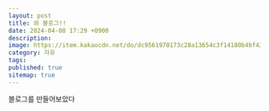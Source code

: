 ```yaml
---
layout: post
title: 와 블로그!!
date: 2024-04-08 17:29 +0900
description: 
image: https://item.kakaocdn.net/do/dc9561970173c28a13654c3f14180b4bf43ad912ad8dd55b04db6a64cddaf76d
category: 자유
tags: 
published: true
sitemap: true
---
```


블로그를 만들어보았다